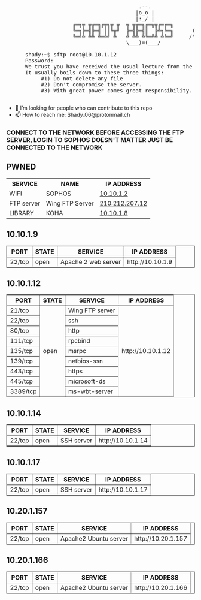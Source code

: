 <pre>

									      .--.
									     |o_o |
									     |:_/ |
				     ╔═╗╦ ╦╔═╗╔╦╗╦ ╦  ╦ ╦╔═╗╔═╗╦╔═╔═╗       //   \ \
				     ╚═╗╠═╣╠═╣ ║║╚╦╝  ╠═╣╠═╣║  ╠╩╗╚═╗      (|     | )
				     ╚═╝╩ ╩╩ ╩═╩╝ ╩   ╩ ╩╩ ╩╚═╝╩ ╩╚═╝     /'\_   _/`\
									  \___)=(___/
									  
	  shady:~$ sftp root@10.10.1.12                                                                     
	  Password:                                                                                          
	  We trust you have received the usual lecture from the local System Administrator.                  
	  It usually boils down to these three things:                                                       
		   #1) Do not delete any file                                                                
		   #2) Don't compromise the server.               
		   #3) With great power comes great responsibility.                                          

</pre>

<ul>
  <li>🤔 I’m looking for people who can contribute to this repo</li>
  <li>📫 How to reach me: Shady_06@protonmail.ch</li>
</ul>

<h3>CONNECT TO THE NETWORK BEFORE ACCESSING THE FTP SERVER, LOGIN TO SOPHOS DOESN'T MATTER JUST BE CONNECTED TO THE NETWORK</h3>

<h2>PWNED</h2>

<table>
  <tr>
    <th>SERVICE</th>
    <th>NAME</th>
    <th>IP ADDRESS</th>
  </tr>
  </tr>
    <td> WIFI </td>
    <td> SOPHOS </td>
    <td><a href="https://10.10.1.2:8090/httpclient.html">10.10.1.2</a></td>
 </tr>
   </tr>
    <td> FTP server </td>
    <td> Wing FTP Server </td>
    <td><a href="http://210.212.207.12/login.html">210.212.207.12</a></td>
 </tr>
 </tr>
   </tr>
    <td> LIBRARY </td>
    <td> KOHA </td>
    <td><a href="http://10.10.1.5/inout/login.php>10.10.1.5</a></td>
 </tr>
 </tr>
   </tr>
    <td> Storage Managment Utility </td>
    <td> HP P2000 G3 </td>
    <td><a href="http://10.10.1.8">10.10.1.8</a></td>
 </tr>
</table>

<h2>10.10.1.9</h2>
<table border='1' style='border-collapse:collapse'>
  <tr>
	<th>PORT</th>
    	<th>STATE</th>
    	<th>SERVICE</th>
    	<th>IP ADDRESS</th>
  </tr>
  <tr>
    	<td>22/tcp</td>
	<td rowspan="14">open</td>
    	<td>Apache 2 web server</td>
    	<td>http://10.10.1.9</td>
  </tr>
</table>

<h2>10.10.1.12</h2>
<table border='1' style='border-collapse:collapse'>
  <tr>
	<th>PORT</th>
    	<th>STATE</th>
    	<th>SERVICE</th>
    	<th>IP ADDRESS</th>
  </tr>
  <tr>
    	<td>21/tcp</td>
	<td rowspan="14">open</td>
    	<td>Wing FTP server</td>
    	<td rowspan="9">http://10.10.1.12</td>
  </tr>
  <tr>
    	<td>22/tcp</td>
    	<td>ssh</td>
  </tr>
  <tr>
    	<td>80/tcp</td>
    	<td>http</td>
  </tr>
  <tr>
    	<td>111/tcp</td>
    	<td>rpcbind</td>
  </tr>
  <tr>
    	<td>135/tcp</td>
    	<td>msrpc</td>
  </tr>
  <tr>
    	<td>139/tcp</td>
    	<td>netbios-ssn</td>
  </tr>
  <tr>
    	<td>443/tcp</td>
    	<td>https</td>
  </tr>
  <tr>
    	<td>445/tcp</td>
    	<td>microsoft-ds</td>
  </tr>
  <tr>
    	<td>3389/tcp</td>
    	<td>ms-wbt-server</td>
  </tr>
</table>

<h2>10.10.1.14</h2>
<table border='1' style='border-collapse:collapse'>
  <tr>
    	<th>PORT</th>
    	<th>STATE</th>
    	<th>SERVICE</th>
    	<th>IP ADDRESS</th>
  </tr>
  <tr>
    	<td>22/tcp</td>
	<td rowspan="14">open</td>
    	<td>SSH server</td>
    	<td>http://10.10.1.14</td>
  </tr>
</table>

<h2>10.10.1.17</h2>
<table border='1' style='border-collapse:collapse'>
  <tr>
    	<th>PORT</th>
    	<th>STATE</th>
    	<th>SERVICE</th>
    	<th>IP ADDRESS</th>
  </tr>
  <tr>
    	<td>22/tcp</td>
	<td rowspan="14">open</td>
    	<td>SSH server</td>
    	<td>http://10.10.1.17</td>
  </tr>
</table>

<h2>10.20.1.157</h2>
<table border='1' style='border-collapse:collapse'>
  <tr>
   	<th>PORT</th>
    	<th>STATE</th>
    	<th>SERVICE</th>
	<th>IP ADDRESS</th>
  </tr>
  <tr>
    	<td>22/tcp</td>
    	<td rowspan="2">open</td>
    	<td>Apache2 Ubuntu server</td>
    	<td>http://10.20.1.157</td>
  </tr>
</table>

<h2>10.20.1.166</h2>
<table border='1' style='border-collapse:collapse'>
  <tr>
    	<th>PORT</th>
    	<th>STATE</th>
    	<th>SERVICE</th>
    	<th>IP ADDRESS</th>
  </tr>
  <tr>
    	<td>22/tcp</td>
	<td rowspan="2">open</td>
	<td>Apache2 Ubuntu server</td>
    	<td>http://10.20.1.166</td>
  </tr>
</table>
